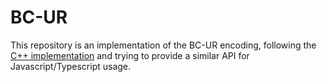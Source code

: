 # BC-UR

This repository is an implementation of the BC-UR encoding, following the [C++ implementation](https://github.com/BlockchainCommons/bc-ur) and trying to provide a similar API for Javascript/Typescript usage.


